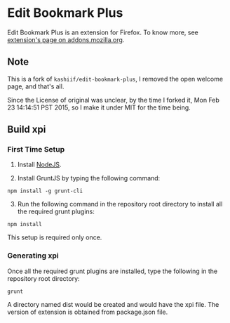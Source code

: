 # Edit Bookmark Plus

Edit Bookmark Plus is an extension for Firefox. To know more, see [extension's page on addons.mozilla.org](https://addons.mozilla.org/firefox/addon/edit-bookmark-plus/).

## Note

This is a fork of `kashiif/edit-bookmark-plus`, I removed the open welcome page, and that's all.

Since the License of original was unclear, by the time I forked it, Mon Feb 23 14:14:51 PST 2015, so I make it under MIT for the time being.


## Build xpi


### First Time Setup

1. Install [NodeJS](http://nodejs.org#download).

2. Install GruntJS by typing the following command:

```
npm install -g grunt-cli
```

3. Run the following command in the repository root directory to install all the required grunt plugins: 

```
npm install
```

This setup is required only once.

### Generating xpi
Once all the required grunt plugins are installed, type the following in the repository root directory:

```
grunt
```

A directory named dist would be created and would have the xpi file. The version of extension is obtained from package.json file.